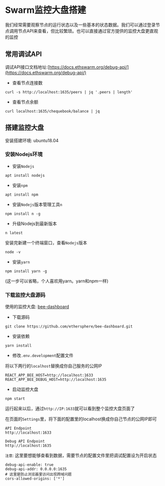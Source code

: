 # Swarm监控大盘搭建

我们经常需要观察节点的运行状态以及一些基本的状态数据。我们可以通过登录节点调用节点API来查看，但比较繁琐。也可以直接通过官方提供的监控大盘更直观的监控


## 常用调试API


调试API接口文档地址:[https://docs.ethswarm.org/debug-api/](https://docs.ethswarm.org/debug-api/)

- 查看节点连接数

```
curl -s http://localhost:1635/peers | jq '.peers | length'
```

- 查看节点余额

```
curl localhost:1635/chequebook/balance | jq
```

## 搭建监控大盘

安装搭建环境: ubuntu18.04

### 安装Nodejs环境

- 安装`Nodejs`

```
apt install nodejs
```

- 安装`npm`

```
apt install npm
```

- 安装`Nodejs`版本管理工具`n`

```
npm install n -g
```

- 升级Nodejs到最新版本

```
n latest
```

安装完新建一个终端窗口，查看`Nodejs`版本

```
node -v
```

- 安装`yarn`

```
npm install yarn -g
```
(这一步可以省略，个人喜欢用yarn。yarn和npm一样)

### 下载监控大盘源码

使用的监控大盘: [bee-dashboard](https://github.com/ethersphere/bee-dashboard)

- 下载源码

```
git clone https://github.com/ethersphere/bee-dashboard.git
```

- 安装依赖

```
yarn install
```

- 修改`.env.development`配置文件

将以下两行的`localhost`替换成你自己服务的公网IP

```
REACT_APP_BEE_HOST=http://localhost:1633
REACT_APP_BEE_DEBUG_HOST=http://localhost:1635
```

- 启动监控大盘

```
npm start
```

运行起来以后，通过`http://IP:1633`就可以看到整个监控大盘页面了

在页面的`Settings`里，将下面的配置里的localhost换成你自己节点的公网IP即可

```
API Endpoint
http://localhost:1633
```

```
Debug API Endpoint
http://localhost:1635
```

`注意`: 这里要想能够查看到数据，需要节点的配置文件里把调试配置设为开启状态

```
debug-api-enable: true
debug-api-addr: 0.0.0.0:1635
# 这里是防止浏览器里访问出现跨域问题
cors-allowed-origins: ['*']
```